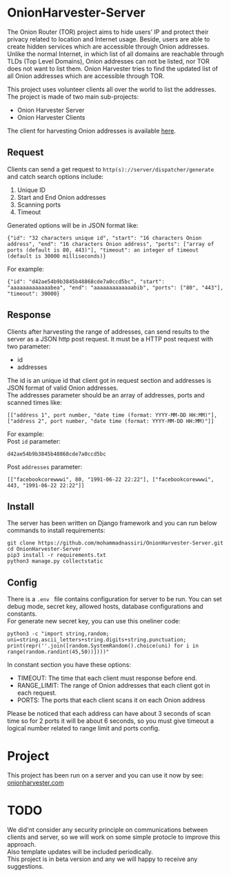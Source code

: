 # OnionHarvester-Server
The Onion Router (TOR) project aims to hide users' IP and protect their privacy related to location and Internet usage.
Beside, users are able to create hidden services which are accessible through Onion addresses.
Unlike the normal Internet, in which list of all domains are reachable through TLDs (Top Level Domains), Onion addresses can not be listed, nor TOR does not want to list them.
Onion Harvester tries to find the updated list of all Onion addresses which are accessible through TOR.

This project uses volunteer clients all over the world to list the addresses. The project is made of two main sub-projects:
- Onion Harvester Server
- Onion Harvester Clients

The client for harvesting Onion addresses is available [here](https://github.com/mirsamantajbakhsh/OnionHarvester).

## Request
Clients can send a get request to ```http(s)://server/dispatcher/generate``` and catch search options include:
1. Unique ID
2. Start and End Onion addresses
3. Scanning ports
4. Timeout

Generated options will be in JSON format like:
```
{"id": "32 characters unique id", "start": "16 characters Onion address", "end": "16 characters Onion address", "ports": ["array of ports (default is 80, 443)"], "timeout": an integer of timeout (default is 30000 milliseconds)}
```
For example:
```
{"id": "d42ae54b9b3845b48868cde7a0ccd5bc", "start": "aaaaaaaaaaaaabea", "end": "aaaaaaaaaaaaabib", "ports": ["80", "443"], "timeout": 30000}
```
## Response
Clients after harvesting the range of addresses, can send results to the server as a JSON http post request.
It must be a HTTP post request with two parameter:  
- id
- addresses

The id is an unique id that client got in request section and addresses is JSON format of valid Onion addresses.  
The addresses parameter should be an array of addresses, ports and scanned times like:
```
[["address 1", port number, "date time (format: YYYY-MM-DD HH:MM)"], ["address 2", port number, "date time (format: YYYY-MM-DD HH:MM)"]]
```
For example:  
Post ```id``` parameter:
```
d42ae54b9b3845b48868cde7a0ccd5bc
```
Post ```addresses``` parameter:
```
[["facebookcorewwwi", 80, "1991-06-22 22:22"], ["facebookcorewwwi", 443, "1991-06-22 22:22"]]
```
## Install
The server has been written on Django framework and you can run below commands to install requirements:
```
git clone https://github.com/mohammadnassiri/OnionHarvester-Server.git
cd OnionHarvester-Server
pip3 install -r requirements.txt
python3 manage.py collectstatic
```

## Config
There is a ```.env ``` file contains configuration for server to be run. You can set debug mode, secret key, allowed hosts, database configurations and constants.  
For generate new secret key, you can use this oneliner code:  
```
python3 -c "import string,random; uni=string.ascii_letters+string.digits+string.punctuation; print(repr(''.join([random.SystemRandom().choice(uni) for i in range(random.randint(45,50))])))"
```

In constant section you have these options:  
 - TIMEOUT: The time that each client must response before end.
 - RANGE_LIMIT: The range of Onion addresses that each client got in each request.
 - PORTS: The ports that each client scans it on each Onion address
 
 Please be noticed that each address can have about 3 seconds of scan time so for 2 ports it will be about 6 seconds, so you must give timeout a logical number related to range limit and ports config.

# Project
This project has been run on a server and you can use it now by see: [onionharvester.com](http://onionharvester.com)

# TODO
We did'nt consider any security principle on communications between clients and server, so we will work on some simple protocle to improve this approach.  
Also template updates will be included periodically.  
This project is in beta version and any we will happy to receive any suggestions.